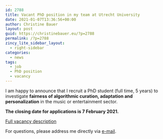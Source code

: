 ```yaml
---
id: 2788
title: Vacant PhD position in my team at Utrecht University
date: 2021-01-07T13:36:56+00:00
author: Christine Bauer
layout: post
guid: https://christinebauer.eu/?p=2788
permalink: /?p=2788
zincy_lite_sidebar_layout:
  - right-sidebar
categories:
  - news
tags:
  - job
  - PhD position
  - vacancy
---
```

I am happy to announce that I recruit a PhD student (full time, 5 years) to investigate **fairness of algorithmic curation, adaptation and personalization** in the music or entertainment sector.

**The closing date for applications is 7 February 2021.**

<a href="https://www.uu.nl/en/organisation/working-at-utrecht-university/jobs/phd-position-in-algorithmic-curation-adaptation-and-personalization-10-fte" rel="noopener" target="_blank">Full vacancy description</a>

For questions, please address me directly via <a href="mailto:c.bauer@uu.nl" rel="noopener" target="_blank">e-mail</a>.